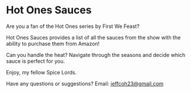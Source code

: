 # Hot Ones Sauces

Are you a fan of the Hot Ones series by First We Feast?  

Hot Ones Sauces provides a list of all the sauces from the show with the ability to purchase them from Amazon!  

Can you handle the heat? Navigate through the seasons and decide which sauce is perfect for you.

Enjoy, my fellow Spice Lords.

Have any questions or suggestions? Email: jeffcoh23@gmail.com
